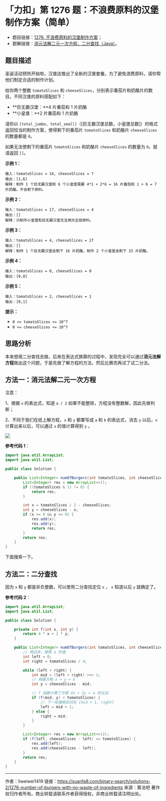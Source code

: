 # 「力扣」第 1276 题：不浪费原料的汉堡制作方案（简单）

- 题目链接：[1276. 不浪费原料的汉堡制作方案](https://leetcode-cn.com/problems/number-of-burgers-with-no-waste-of-ingredients/)；
- 题解链接：[消元法解二元一次方程、二分查找（Java）](https://leetcode-cn.com/problems/number-of-burgers-with-no-waste-of-ingredients/solution/jie-er-yuan-yi-ci-fang-cheng-java-by-liweiwei1419/)。

## 题目描述

圣诞活动预热开始啦，汉堡店推出了全新的汉堡套餐。为了避免浪费原料，请你帮他们制定合适的制作计划。

给你两个整数 `tomatoSlices` 和 `cheeseSlices`，分别表示番茄片和奶酪片的数目。不同汉堡的原料搭配如下：

- **巨无霸汉堡：**4 片番茄和 1 片奶酪
- **小皇堡：**2 片番茄和 1 片奶酪

请你以 `[total_jumbo, total_small]`（[巨无霸汉堡总数，小皇堡总数]）的格式返回恰当的制作方案，使得剩下的番茄片 `tomatoSlices` 和奶酪片 `cheeseSlices` 的数量都是 `0`。

如果无法使剩下的番茄片 `tomatoSlices` 和奶酪片 `cheeseSlices` 的数量为 `0`，就请返回 `[]`。

**示例 1：**

```
输入：tomatoSlices = 16, cheeseSlices = 7
输出：[1,6]
解释：制作 1 个巨无霸汉堡和 6 个小皇堡需要 4*1 + 2*6 = 16 片番茄和 1 + 6 = 7 片奶酪。不会剩下原料。
```

**示例 2：**

```
输入：tomatoSlices = 17, cheeseSlices = 4
输出：[]
解释：只制作小皇堡和巨无霸汉堡无法用光全部原料。
```

**示例 3：**

```
输入：tomatoSlices = 4, cheeseSlices = 17
输出：[]
解释：制作 1 个巨无霸汉堡会剩下 16 片奶酪，制作 2 个小皇堡会剩下 15 片奶酪。
```

**示例 4：**

```
输入：tomatoSlices = 0, cheeseSlices = 0
输出：[0,0]
```

**示例 5：**

```
输入：tomatoSlices = 2, cheeseSlices = 1
输出：[0,1]
```

**提示：**

- `0 <= tomatoSlices <= 10^7`
- `0 <= cheeseSlices <= 10^7`

## 思路分析

本来想用二分查找去做，后来在表达式换算的过程中，发现完全可以通过**消元法解方程**做出这个问题，于是先做了解方程的方法，然后比赛完再试了试二分法。

## 方法一：消元法解二元一次方程

注意：

1、根据 `x` 的表达式，知道 `a / 2` 如果不能整除，方程没有整数解，因此先做判断；

2、不同于我们在纸上解方程，`x` 和 `y` 都要写成 `a` 和 `b` 的表达式，消去 `y` 以后，`x` 计算出来以后，可以通过 `x` 的值计算得到 `y` 。

![](https://suanfa8-1252206550.cos.ap-shanghai.myqcloud.com/suanfa8/202305262131051.png)

**参考代码 1**：

```java
import java.util.ArrayList;
import java.util.List;

public class Solution {

    public List<Integer> numOfBurgers(int tomatoSlices, int cheeseSlices) {
        List<Integer> res = new ArrayList<>();
        if ((tomatoSlices & 1) != 0) {
            return res;
        }

        int x = tomatoSlices / 2 - cheeseSlices;
        int y = cheeseSlices - x;
        if (x >= 0 && y >= 0) {
            res.add(x);
            res.add(y);
            return res;
        }
        return res;
    }
}
```

下面搜索一下。

## 方法二：二分查找

因为 `x` 和 `y` 都是非负整数，可以使用二分查找定位 `x` ， `x` 知道以后 `y` 就确定了。

**参考代码 2**：

```java
import java.util.ArrayList;
import java.util.List;

public class Solution {

    private int f(int x, int y) {
        return 4 * x + 2 * y;
    }

    public List<Integer> numOfBurgers(int tomatoSlices, int cheeseSlices) {
        // 两边夹，搜索 a 的值
        int left = 0;
        int right = tomatoSlices / 4;

        while (left < right) {
            int mid = (left + right) >>> 1;
            // 根据方程 x + y = b
            int y = cheeseSlices - mid;

            // f 函数计算了方程 4x + 2y = a 的左边
            if (f(mid, y) < tomatoSlices) {
                // 下一轮搜索区间在 [mid + 1, right]
                left = mid + 1;
            } else {
                right = mid;
            }
        }

        List<Integer> res = new ArrayList<>(2);
        if (f(left, cheeseSlices - left) == tomatoSlices) {
            res.add(left);
            res.add(cheeseSlices - left);
        }
        return res;
    }
}
```



---

作者：liweiwei1419
链接：https://suanfa8.com/binary-search/solutions-2/1276-number-of-burgers-with-no-waste-of-ingredients
来源：算法吧
著作权归作者所有。商业转载请联系作者获得授权，非商业转载请注明出处。